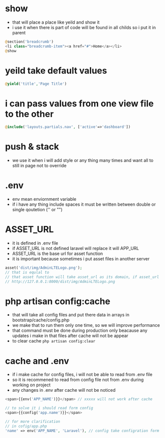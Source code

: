# show
- that will place a place like yeild and show it
- i use it when there is part of code will be found in all childs so i put it in parent
```php
@section('breadcrumb')
<li class="breadcrumb-item"><a href="#">Home</a></li>
@show
```
# yeild take default values
```php
@yield('title','Page Title')
```

# i can pass values from one view file to the other
```php
@include('layouts.partials.nav', ['active'=>'dashboard'])
```

# push & stack
- we use it when i will add style or any thing many times and want all to still in page not to override

# .env 
- env mean enviornment variable
- if i have any thing include spaces it must be written between double or single qoutetion ('' or "")

# ASSET_URL
- it is defined in .env file 
- if ASSET_URL is not defined laravel will replace it will APP_URL
- ASSET_URL is the base url for asset function 
- it is important because sometimes i put asset files in another server

```php
asset('dist/img/AdminLTELogo.png');
// that is equlal to
// that asset function will take asset_url as its domain, if asset_url not exist it will take app_url
// http://127.0.0.1:8000/dist/img/AdminLTELogo.png
```

# php artisan config:cache
- that will take all config files and put there data in arrays in bootstrap/cache/config.php
- we make that to run them only one time, so we will improve performance
- that command must be done during production only beacause any updates i make in that files after cache will not be appear
- to clear cache `php artisan config:clear`

# cache and .env
- if i make cache for config files, i will not be able to read from .env file
- so it is recommened to read from config file not from .env during working on project 
- any changes in .env after cache will not be noticed

```php
<span>{{env('APP_NAME')}}</span> // xxxxx will not work after cache

// to solve it i should read form config
<span>{{config('app.name')}}</span> 

// for more clarification 
// in cofig/app.php
'name' => env('APP_NAME', 'Laravel'), // config take configration form .env file so that i can use in my app safely after caching
```